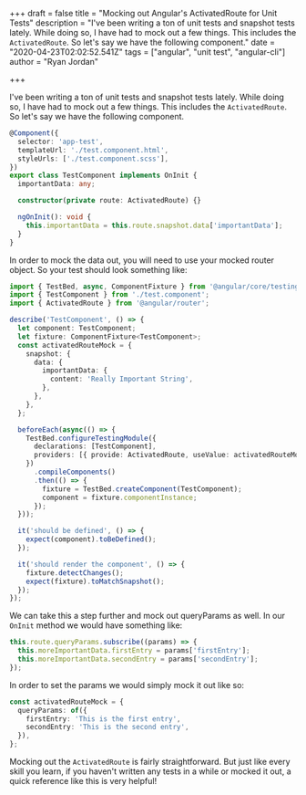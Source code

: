 +++
draft = false
title = "Mocking out Angular's ActivatedRoute for Unit Tests"
description = "I've been writing a ton of unit tests and snapshot tests lately. While doing so, I have had to mock out a few things. This includes the `ActivatedRoute`. So let's say we have the following component."
date = "2020-04-23T02:02:52.541Z"
tags = ["angular", "unit test", "angular-cli"]
author = "Ryan Jordan"

+++

I've been writing a ton of unit tests and snapshot tests lately. While doing so, I have had to mock out a few things. This includes the `ActivatedRoute`. So let's say we have the following component.

<!--more-->

```typescript
@Component({
  selector: 'app-test',
  templateUrl: './test.component.html',
  styleUrls: ['./test.component.scss'],
})
export class TestComponent implements OnInit {
  importantData: any;

  constructor(private route: ActivatedRoute) {}

  ngOnInit(): void {
    this.importantData = this.route.snapshot.data['importantData'];
  }
}
```

In order to mock the data out, you will need to use your mocked router object. So your test should look something like:

```typescript
import { TestBed, async, ComponentFixture } from '@angular/core/testing';
import { TestComponent } from './test.component';
import { ActivatedRoute } from '@angular/router';

describe('TestComponent', () => {
  let component: TestComponent;
  let fixture: ComponentFixture<TestComponent>;
  const activatedRouteMock = {
    snapshot: {
      data: {
        importantData: {
          content: 'Really Important String',
        },
      },
    },
  };

  beforeEach(async(() => {
    TestBed.configureTestingModule({
      declarations: [TestComponent],
      providers: [{ provide: ActivatedRoute, useValue: activatedRouteMock }],
    })
      .compileComponents()
      .then(() => {
        fixture = TestBed.createComponent(TestComponent);
        component = fixture.componentInstance;
      });
  }));

  it('should be defined', () => {
    expect(component).toBeDefined();
  });

  it('should render the component', () => {
    fixture.detectChanges();
    expect(fixture).toMatchSnapshot();
  });
});
```

We can take this a step further and mock out queryParams as well. In our `OnInit` method we would have something like:

```typescript
this.route.queryParams.subscribe((params) => {
  this.moreImportantData.firstEntry = params['firstEntry'];
  this.moreImportantData.secondEntry = params['secondEntry'];
});
```

In order to set the params we would simply mock it out like so:

```typescript
const activatedRouteMock = {
  queryParams: of({
    firstEntry: 'This is the first entry',
    secondEntry: 'This is the second entry',
  }),
};
```

Mocking out the `ActivatedRoute` is fairly straightforward. But just like every skill you learn, if you haven't written any tests in a while or mocked it out, a quick reference like this is very helpful!

